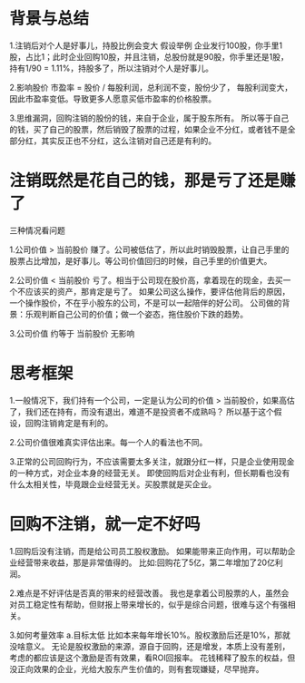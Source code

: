 # 背景与总结
1.注销后对个人是好事儿，持股比例会变大
假设举例
企业发行100股，你手里1股，占比1；此时企业回购10股，并且注销，总股份就是90股，你手里还是1股，持有1/90 = 1.11%，持股多了，所以注销对个人是好事儿。

2.影响股价
市盈率 = 股价 / 每股利润，总利润不变，股份少了， 每股利润变大，因此市盈率变低。导致更多人愿意买低市盈率的价格股票。

3.思维漏洞，回购注销的股份的钱，来自于企业，属于股东所有。
所以等于自己的钱，买了自己的股票，然后销毁了股票的过程，如果企业不分红，或者钱不是全部分红，其实反正也不分红，这么注销对自己还是有利的。

# 注销既然是花自己的钱，那是亏了还是赚了
三种情况看问题

1.公司价值 > 当前股价
赚了。公司被低估了，所以此时销毁股票，让自己手里的股票占比增加，是好事儿。等公司价值回归的时候，自己手里的价值更大。

2.公司价值 < 当前股价
亏了。相当于公司现在股价高，拿着现在的现金，去买一个不应该买的资产，那肯定是亏了。
如果公司这么操作，要评估他背后的原因，一个操作股价，不在乎小股东的公司，不是可以一起陪伴的好公司。
公司做的背景：乐观判断自己公司的价值；做一个姿态，拖住股价下跌的趋势。

3.公司价值 约等于 当前股价 
无影响


# 思考框架
1.一般情况下，我们持有一个公司，一定是认为公司的价值 > 当前股价，如果高估了，我们还在持有，而没有退出，难道不是投资者不成熟吗？
所以基于这个假设，回购注销肯定是有利的。

2.公司价值很难真实评估出来。每一个人的看法也不同。

3.正常的公司回购行为，不应该需要太多关注，就跟分红一样，只是企业使用现金的一种方式，对企业本身的经营无关。
即使回购后对企业有利，但长期看也没有什么太相关性，毕竟跟企业经营无关。买股票就是买企业。

# 回购不注销，就一定不好吗
1.回购后没有注销，而是给公司员工股权激励。
如果能带来正向作用，可以帮助企业经营带来收益，那是非常值得的。
比如:回购花了5亿，第二年增加了20亿利润。

2.难点是不好评估是否真的带来的经营改善。
我也是拿着公司股票的人，虽然会对员工稳定性有帮助，但财报上带来增长的，似乎是综合问题，很难与这个有强相关。

3.如何考量效率
a.目标太低
比如本来每年增长10%。股权激励后还是10%，那就没啥意义。
无论是股权激励的来源，源自于回购，还是增发，本质上没有差别，考虑的都应该是这个激励是否有效果，看ROI回报率。
花钱稀释了股东的权益，但没正向效果的企业，光给大股东产生价值的，则有套现嫌疑，尽早抛弃。



